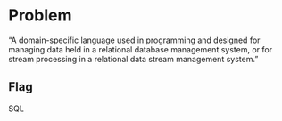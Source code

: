 # Problem
“A domain-specific language used in programming and designed for managing data held in a relational database management system, or for stream processing in a relational data stream management system.”

## Flag
SQL
